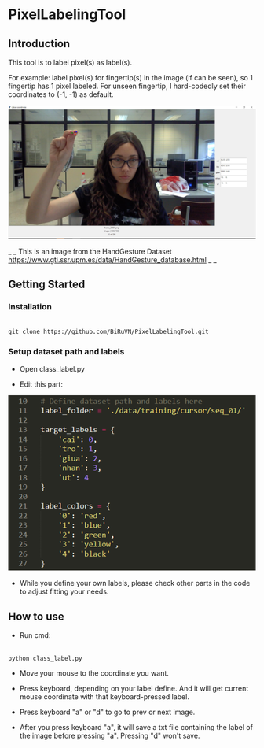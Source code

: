 # PixelLabelingTool

## Introduction

This tool is to label pixel(s) as label(s).

For example: label pixel(s) for fingertip(s) in the image (if can be seen), so 1 fingertip has 1 pixel labeled. For unseen fingertip, I hard-codedly set their coordinates to (-1, -1) as default.

![Screenshot](screenshot.PNG)

_ _ This is an image from the HandGesture Dataset https://www.gti.ssr.upm.es/data/HandGesture_database.html _ _

## Getting Started

### Installation

```

git clone https://github.com/BiRuVN/PixelLabelingTool.git

```

### Setup dataset path and labels

- Open class_label.py

- Edit this part:

![Define](define.PNG)

- While you define your own labels, please check other parts in the code to adjust fitting your needs.

## How to use

- Run cmd:

```

python class_label.py

```

- Move your mouse to the coordinate you want.

- Press keyboard, depending on your label define. And it will get current mouse coordinate with that keyboard-pressed label.

- Press keyboard "a" or "d" to go to prev or next image.

- After you press keyboard "a", it will save a txt file containing the label of the image before pressing "a". Pressing "d" won't save.
